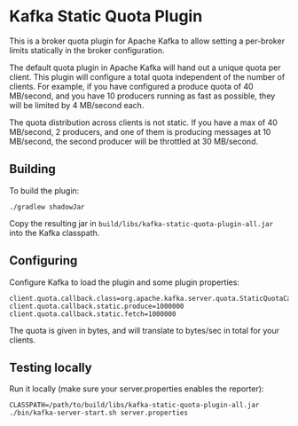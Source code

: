 # Kafka Static Quota Plugin

This is a broker quota plugin for Apache Kafka to allow setting a per-broker limits statically in
the broker configuration. 

The default quota plugin in Apache Kafka will hand out a unique quota per client. This plugin will configure a total
quota independent of the number of clients. For example, if you have configured a produce
quota of 40 MB/second, and you have 10 producers running as fast as possible, they will be limited by 4 MB/second each. 

The quota distribution across clients is not static. If you have a max of 40 MB/second, 2 producers, and one of them is 
producing messages at 10 MB/second, the second producer will be throttled at 30 MB/second.

## Building

To build the plugin:

```
./gradlew shadowJar
```

Copy the resulting jar in `build/libs/kafka-static-quota-plugin-all.jar` into the Kafka classpath.


## Configuring

Configure Kafka to load the plugin and some plugin properties:

```
client.quota.callback.class=org.apache.kafka.server.quota.StaticQuotaCallback
client.quota.callback.static.produce=1000000
client.quota.callback.static.fetch=1000000
```

The quota is given in bytes, and will translate to bytes/sec in total for your clients.

## Testing locally

Run it locally (make sure your server.properties enables the reporter):

```
CLASSPATH=/path/to/build/libs/kafka-static-quota-plugin-all.jar ./bin/kafka-server-start.sh server.properties
```
